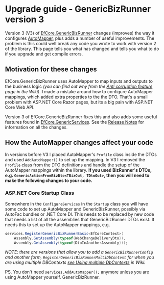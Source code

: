 # Upgrade guide - GenericBizRunner version 3

Version 3 (V3) of [EfCore.GenericBizRunner](https://github.com/JonPSmith/EfCore.GenericBizRunner) changes (improves) the way it configures [AutoMapper](https://automapper.org/), plus adds a number of useful improvements. The problem is this could well break any code you wrote to work with version 2 of the library. This page tells you what has changed and tells you what to do if you upgrade and get compile errors.

## Motivation for these changes

EfCore.GenericBizRunner uses AutoMapper to map inputs and outputs to the business logic *(you can find out why from the [Anti corruption feature](https://github.com/JonPSmith/EfCore.GenericBizRunner/wiki/Anti-corruption-feature) page in the Wiki)*. I made a mistake around how to configure AutoMapper mappings, which added extra properties to the the DTO. That's a small problem with ASP.NET Core Razor pages, but its a big pain with ASP.NET Core Web API.

Version 3 of EfCore.GenericBizRunner fixes this and also adds some useful features found in [EfCore.GenericServices](https://github.com/JonPSmith/EfCore.GenericServices). See the [Release Notes](https://github.com/JonPSmith/EfCore.GenericServices/blob/master/ReleaseNotes.md) for information on all the changes.

## How the AutoMapper changes affect your code

In versions before V3 I placed AutoMapper's `Profile` class inside the DTOs and used `AddAutoMapper()` to set up the mapping. In V3 I removed the `Profile` class from the DTO definitions and handle the setup of the AutoMapper mappings within the library. **If you used BizRunner's DTOs, e.g. `GenericActionFromBizDto<TBizOut, TDtoOut>`, then you will need to make the following changes to your code.**

### ASP.NET Core Startup Class

Somewhere in the `ConfigureServices` in the `Startup` class you will have some code to set up AutoMapper and GenericBizRunner, possibly via AutoFac bundles or .NET Core DI. This needs to be replaced by new code that needs a list of all the assemblies that GenericBizRunner DTOs exist. It needs this to set up the AutoMapper mappings, e.g.

```csharp
services.RegisterGenericBizRunnerBasic<EfCoreContext>(
    Assembly.GetAssembly(typeof(WebChangeDeliveryDto)),
    Assembly.GetAssembly(typeof(DtoInAnotherAssembly)));
```

*NOTE: there are versions that allow you to add a `GenericBizRunnerConfig` and another form, `RegisterGenericBizRunnerMultiDbContext` for when you are using multiple DBContexts [see Using multiple DbContexts](https://github.com/JonPSmith/EfCore.GenericBizRunner/wiki/Using-multiple-DbContexts) in Wiki.*

PS. You don't need `services.AddAutoMapper();` anymore unless you are using AutoMapper yourself. GenericBizRunner.

## 